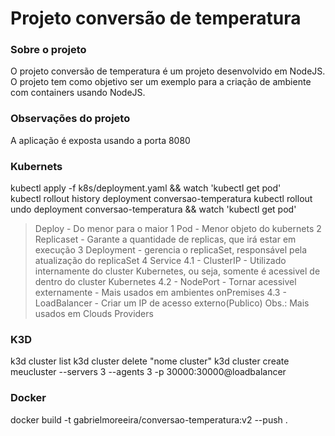 # Projeto conversão de temperatura

### Sobre o projeto
O projeto conversão de temperatura é um projeto desenvolvido em NodeJS. O projeto tem como objetivo ser um exemplo para a criação de ambiente com containers usando NodeJS.

### Observações do projeto
A aplicação é exposta usando a porta 8080


### Kubernets
kubectl apply -f k8s/deployment.yaml && watch 'kubectl get pod'  
kubectl rollout history deployment conversao-temperatura
kubectl rollout undo deployment conversao-temperatura && watch 'kubectl get pod'

> Deploy - Do menor para o maior
1 Pod - Menor objeto do kubernets
2 Replicaset - Garante a quantidade de replicas, que irá estar em execução
3 Deployment - gerencia o replicaSet, responsável pela atualização do replicaSet
4 Service
  4.1 - ClusterIP - Utilizado internamente do cluster Kubernetes, ou seja, somente é acessivel de dentro do cluster Kubernetes
  4.2 - NodePort - Tornar acessivel externamente - Mais usados em ambientes onPremises
  4.3 - LoadBalancer - Criar um IP de acesso externo(Publico) Obs.: Mais usados em Clouds Providers


### K3D
k3d cluster list
k3d cluster delete "nome cluster"
k3d cluster create meucluster --servers 3 --agents 3 -p 30000:30000@loadbalancer

### Docker
docker build -t gabrielmoreeira/conversao-temperatura:v2 --push .